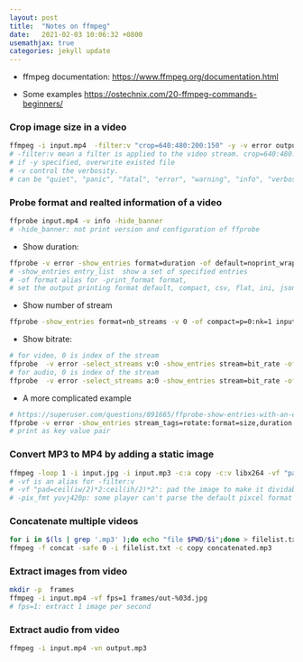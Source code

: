 ```yaml
---
layout: post
title:  "Notes on ffmpeg"
date:   2021-02-03 10:06:32 +0800
usemathjax: true
categories: jekyll update
---
```


- ffmpeg documentation: <https://www.ffmpeg.org/documentation.html>

- Some examples <https://ostechnix.com/20-ffmpeg-commands-beginners/>

### Crop image size in a video

```bash
ffmpeg -i input.mp4  -filter:v "crop=640:480:200:150" -y -v error output.mp4
# -filter:v mean a filter is applied to the video stream. crop=640:480:200:150 means crop a rect of size w:h:x:y
# if -y specified, overwrite existed file
# -v control the verbosity. 
# can be "quiet", "panic", "fatal", "error", "warning", "info", "verbose", "debug", "trace"
```

### Probe format and realted information of a video

```bash
ffprobe input.mp4 -v info -hide_banner
# -hide_banner: not print version and configuration of ffprobe
```

- Show duration:

```bash
ffprobe -v error -show_entries format=duration -of default=noprint_wrappers=1:nokey=1 input.mp4
# -show_entries entry_list  show a set of specified entries
# -of format alias for -print_format format, 
# set the output printing format default, compact, csv, flat, ini, json, xml
```

- Show number of stream

```bash
ffprobe -show_entries format=nb_streams -v 0 -of compact=p=0:nk=1 input.mp4
```
- Show bitrate:

```bash
# for video, 0 is index of the stream
ffprobe  -v error -select_streams v:0 -show_entries stream=bit_rate -of default=noprint_wrappers=1:nokey=1 input.mp4
# for audio, 0 is index of the stream
ffprobe  -v error -select_streams a:0 -show_entries stream=bit_rate -of default=noprint_wrappers=1:nokey=1 input.mp4
```

- A more complicated example
```bash
# https://superuser.com/questions/891665/ffprobe-show-entries-with-an-entry-name-that-uses-a-semicolon
ffprobe -v error -show_entries stream_tags=rotate:format=size,duration:stream=codec_name,bit_rate -of default=noprint_wrappers=1 input.mp4
# print as key value pair
```

### Convert MP3 to MP4 by adding a static image

```bash
ffmpeg -loop 1 -i input.jpg -i input.mp3 -c:a copy -c:v libx264 -vf "pad=ceil(iw/2)*2:ceil(ih/2)*2" -pix_fmt yuvj420p -y -shortest output.mp4
# -vf is an alias for -filter:v
# -vf "pad=ceil(iw/2)*2:ceil(ih/2)*2": pad the image to make it dividable by 2
# -pix_fmt yuvj420p: some player can't parse the default pixcel format
```


### Concatenate multiple videos

```bash
for i in $(ls | grep '.mp3' );do echo "file $PWD/$i";done > filelist.txt
ffmpeg -f concat -safe 0 -i filelist.txt -c copy concatenated.mp3
```


### Extract images from video

```bash
mkdir -p  frames
ffmpeg -i input.mp4 -vf fps=1 frames/out-%03d.jpg
# fps=1: extract 1 image per second
```

### Extract audio from video

```bash
ffmpeg -i input.mp4 -vn output.mp3
```